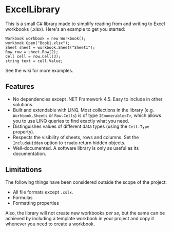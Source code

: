 # ExcelLibrary

This is a small C# library made to simplify reading from and writing to Excel workbooks (.xlsx). Here's an example to get you started:

    Workbook workbook = new Workbook();
    workbook.Open("Book1.xlsx");
    Sheet sheet = workbook.Sheet("Sheet1");
    Row row = sheet.Row(2);
    Cell cell = row.Cell(3);
    string text = cell.Value;

See the wiki for more examples.

## Features

* No dependencies except .NET Framework 4.5. Easy to include in other solutions.
* Built and extendable with LINQ. Most collections in the library (e.g. `Workbook.Sheets` or `Row.Cells`) is of type `IEnumerable<T>`, which  allows you to use LINQ queries to find exactly what you need.
* Distinguishes values of different data types (using the `Cell.Type` property).
* Respects the visibility of sheets, rows and columns. Set the `IncludeHidden` option to `true`to return hidden objects.
* Well-documented. A software library is only as useful as its documentation.

## Limitations

The following things have been considered outside the scope of the project:

* All file formats except `.xslx`.
* Formulas
* Formatting properties

Also, the library will not create new workbooks _per se_, but the same can be achieved by including a template workbook in your project and copy it whenever you need to create a workbook.

